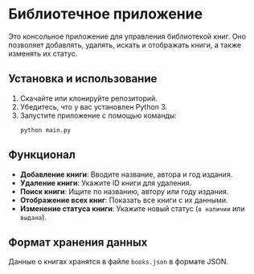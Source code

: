 # Библиотечное приложение

Это консольное приложение для управления библиотекой книг. Оно позволяет добавлять, удалять, искать и отображать книги, а также изменять их статус.

## Установка и использование

1. Скачайте или клонируйте репозиторий.
2. Убедитесь, что у вас установлен Python 3.
3. Запустите приложение с помощью команды:
   ```
   python main.py
   ```

## Функционал

- **Добавление книги**: Вводите название, автора и год издания.
- **Удаление книги**: Укажите ID книги для удаления.
- **Поиск книги**: Ищите по названию, автору или году издания.
- **Отображение всех книг**: Показать все книги с их данными.
- **Изменение статуса книги**: Укажите новый статус (`в наличии` или `выдана`).

## Формат хранения данных

Данные о книгах хранятся в файле `books.json` в формате JSON.